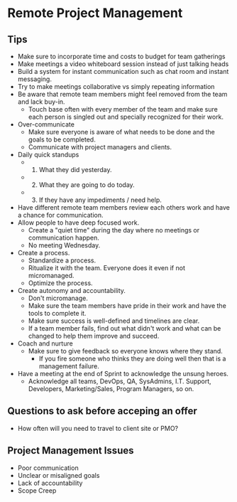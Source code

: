 # Remote Project Management

## Tips
  - Make sure to incorporate time and costs to budget for team gatherings
  - Make meetings a video whiteboard session instead of just talking heads
  - Build a system for instant communication such as chat room and instant messaging.
  - Try to make meetings collaborative vs simply repeating information
  - Be aware that remote team members might feel removed from the team and lack buy-in.
    - Touch base often with every member of the team and make sure each person is singled out and specially recognized for their work.
  - Over-communicate
    - Make sure everyone is aware of what needs to be done and the goals to be completed.
    - Communicate with project managers and clients.
  - Daily quick standups
    - 1) What they did yesterday.
    - 2) What they are going to do today.
    - 3) If they have any impediments / need help.
  - Have different remote team members review each others work and have a chance for communication.
  - Allow people to have deep focused work.
    - Create a "quiet time" during the day where no meetings or communication happen.
    - No meeting Wednesday.
  - Create a process.
    - Standardize a process.
    - Ritualize it with the team.  Everyone does it even if not micromanaged.
    - Optimize the process.
  - Create autonomy and accountability.
    - Don't micromanage.
    - Make sure the team members have pride in their work and have the tools to complete it.
    - Make sure success is well-defined and timelines are clear.
    - If a team member fails, find out what didn't work and what can be changed to help them improve and succeed.
  - Coach and nurture
    - Make sure to give feedback so everyone knows where they stand.
      - If you fire someone who thinks they are doing well then that is a management failure.
  - Have a meeting at the end of Sprint to acknowledge the unsung heroes.
    - Acknowledge all teams, DevOps, QA, SysAdmins, I.T. Support, Developers, Marketing/Sales, Program Managers, so on.

## Questions to ask before acceping an offer
  - How often will you need to travel to client site or PMO?

## Project Management Issues
  - Poor communication
  - Unclear or misaligned goals
  - Lack of accountability 
  - Scope Creep
